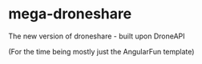 mega-droneshare
===============

The new version of droneshare - built upon DroneAPI

(For the time being mostly just the AngularFun template)
